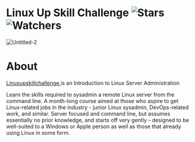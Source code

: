 # Linux Up Skill Challenge ![Stars](https://img.shields.io/github/stars/RainB13/linux-upskill?color=brightgreen) ![Watchers](https://img.shields.io/github/watchers/RainB13/linux-upskill?label=Watchers)
![Untitled-2](https://linuxupskillchallenge.org/luc.png) 
# About
<a 
    href="https://linuxupskillchallenge.org/"
    target="_blank" 
    rel="noopener noreferrer">
    Linuxupskillchallenge
</a> 
is an Introduction to Linux Server Administration

Learn the skills required to sysadmin a remote Linux server from the command line.
A month-long course aimed at those who aspire to get Linux-related jobs in the industry - junior Linux sysadmin, DevOps-related work, and similar. Server focused and command line, but assumes essentially no prior knowledge, and starts off very gently - designed to be well-suited to a Windows or Apple person as well as those that already using Linux in some form.

